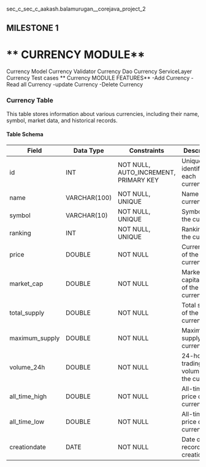 sec_c_sec_c_aakash.balamurugan__corejava_project_2
## MILESTONE 1
# ** CURRENCY MODULE**
Currency Model
Currency Validator
Currency Dao
Currency ServiceLayer
Currency Test cases
** Currency MODULE FEATURES**
-Add Currency -Read all Currency -update Currency -Delete Currency

### Currency Table

This table stores information about various currencies, including their name, symbol, market data, and historical records.

#### Table Schema

| Field          | Data Type    | Constraints           | Description                      |
| -------------- | ------------ | ----------------------| ---------------------------------|
| id             | INT          | NOT NULL, AUTO_INCREMENT, PRIMARY KEY | Unique identifier for each currency |
| name           | VARCHAR(100) | NOT NULL, UNIQUE      | Name of the currency             |
| symbol         | VARCHAR(10)  | NOT NULL, UNIQUE      | Symbol of the currency           |
| ranking        | INT          | NOT NULL, UNIQUE      | Ranking of the currency          |
| price          | DOUBLE       | NOT NULL              | Current price of the currency    |
| market_cap     | DOUBLE       | NOT NULL              | Market capitalization of the currency |
| total_supply   | DOUBLE       | NOT NULL              | Total supply of the currency     |
| maximum_supply | DOUBLE       | NOT NULL              | Maximum supply of the currency   |
| volume_24h     | DOUBLE       | NOT NULL              | 24-hour trading volume of the currency |
| all_time_high  | DOUBLE       | NOT NULL              | All-time high price of the currency |
| all_time_low   | DOUBLE       | NOT NULL              | All-time low price of the currency |
| creationdate   | DATE         | NOT NULL              | Date of record creation          |
